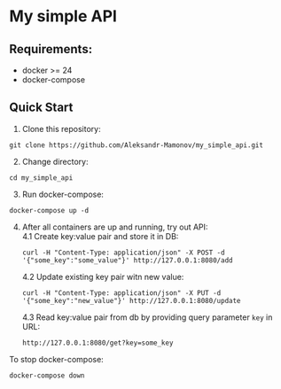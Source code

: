 # My simple API

## Requirements:
* docker >= 24
* docker-compose

## Quick Start
1. Clone this repository:  
```
git clone https://github.com/Aleksandr-Mamonov/my_simple_api.git
```
2. Change directory:  
```
cd my_simple_api
```
3. Run docker-compose:  
```
docker-compose up -d
```
4. After all containers are up and running, try out API:  
    4.1 Create key:value pair and store it in DB:  
   
    ```
    curl -H "Content-Type: application/json" -X POST -d '{"some_key":"some_value"}' http://127.0.0.1:8080/add
    ```
    4.2 Update existing key pair witn new value:  
    ```
    curl -H "Content-Type: application/json" -X PUT -d '{"some_key":"new_value"}' http://127.0.0.1:8080/update
    ```
    4.3 Read key:value pair from db by providing query parameter `key` in URL:
    ```
    http://127.0.0.1:8080/get?key=some_key
    ```

To stop docker-compose:
```
docker-compose down
```
